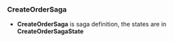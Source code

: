 ### CreateOrderSaga

* **CreateOrderSaga** is saga definition,
the states are in **CreateOrderSagaState**